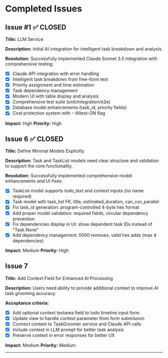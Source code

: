 # Completed Issues

## Issue #1 ✅ CLOSED
**Title:** LLM Service

**Description:** Initial AI integration for intelligent task breakdown and analysis.

**Resolution:** Successfully implemented Claude Sonnet 3.5 integration with comprehensive testing:
- [x] Claude API integration with error handling
- [x] Intelligent task breakdown from free-form text
- [x] Priority assignment and time estimation
- [x] Task dependency management
- [x] Modern UI with table display and analysis
- [x] Comprehensive test suite (unit/integration/e2e)
- [x] Database model enhancements (task_id, priority fields)
- [x] Cost protection system with --AItest-ON flag

**Impact:** High
**Priority:** High

## Issue 6 ✅ CLOSED
**Title:** Define Minimal Models Explicitly

**Description:** Task and TaskList models need clear structure and validation to support the core functionality.

**Resolution:** Successfully implemented comprehensive model enhancements and UI fixes:
- [x] TaskList model supports todo_text and context inputs (no name required)
- [x] Task model with task_list FK, title, estimated_duration, can_run_parallel
- [x] Fix task_id generation: program-controlled 4-byte hex format
- [x] Add proper model validation: required fields, circular dependency prevention
- [x] Fix dependencies display in UI: show dependent task IDs instead of "Task.None"
- [x] Add dependency management: 0000 removes, valid hex adds (max 4 dependencies)

**Impact:** Medium
**Priority:** High

## Issue 7
**Title:** Add Context Field for Enhanced AI Processing

**Description:** Users need ability to provide additional context to improve AI task grooming accuracy.

**Acceptance criteria:**
- [x] Add optional context textarea field to todo timeline input form
- [x] Update view to handle context parameter from form submission
- [x] Connect context to TaskGroomer service and Claude API calls
- [x] Include context in LLM prompt for better task analysis
- [x] Preserve context in error responses for better UX

**Impact:** Medium
**Priority:** Medium

---